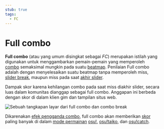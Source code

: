 ```yaml
---
stub: true
tags:
  - FC
---
```


# Full combo

**Full combo** (atau yang umum disingkat sebagai *FC*) merupakan istilah yang digunakan untuk menggambarkan pemain-pemain yang memperoleh [combo](/wiki/Beatmapping/Combo) semaksimal mungkin pada suatu [beatmap](/wiki/Beatmap). Penilaian Full combo adalah dengan menyelesaikan suatu beatmap tanpa memperoleh miss, [slider break](/wiki/Gameplay/Judgement/Slider_break), maupun miss pada saat [akhir slider](/wiki/Gameplay/Hit_object/Slider/Slidertail).

Dampak skor karena kehilangan combo pada saat miss diakhir slider, secara luas dalam komunitas dianggap sebagai full combo. Anggapan ini berbeda dengan skor di dalam klien gim dan tampilan situs web.

![Sebuah tangkapan layar dari full combo dan combo break](img/combo-comparison.png "Skor teratas adalah full combo dan skor terbawah adalah combo break.")

Dikarenakan [efek pengganda combo](/wiki/Gameplay/Combo_multiplier_effect), full combo akan memberikan [skor](/wiki/Gameplay/Score) paling banyak di dalam [mode permainan](/wiki/Game_mode) [osu!](/wiki/Game_mode/osu!), [osu!taiko](/wiki/Game_mode/osu!taiko), dan [osu!catch](/wiki/Game_mode/osu!catch).
